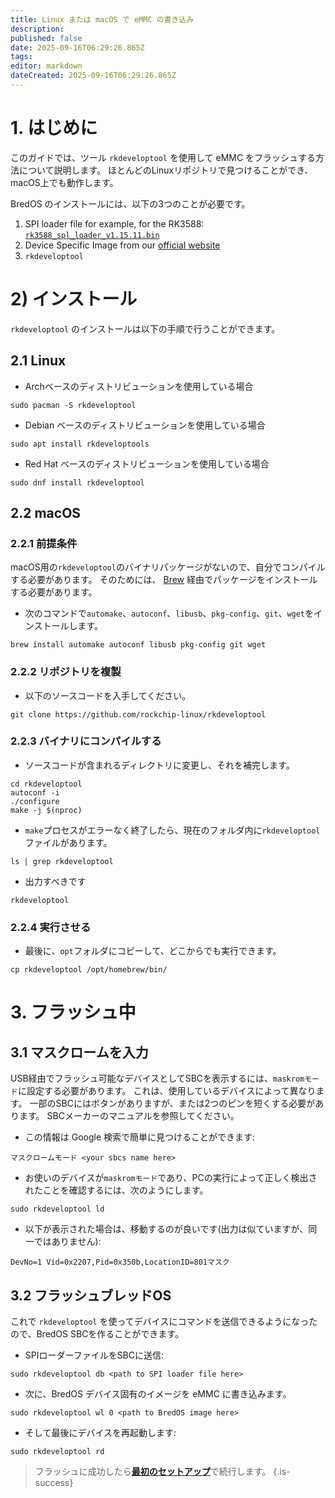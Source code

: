 ```yaml
---
title: Linux または macOS で eMMC の書き込み
description:
published: false
date: 2025-09-16T06:29:26.865Z
tags:
editor: markdown
dateCreated: 2025-09-16T06:29:26.865Z
---
```


# 1. はじめに

このガイドでは、ツール `rkdeveloptool` を使用して eMMC をフラッシュする方法について説明します。 ほとんどのLinuxリポジトリで見つけることができ、macOS上でも動作します。

BredOS のインストールには、以下の3つのことが必要です。

1. SPI loader file for example, for the RK3588: [`rk3588_spl_loader_v1.15.11.bin`](https://dl.radxa.com/rock5/sw/images/loader/rk3588_spl_loader_v1.15.11.bin)
2. Device Specific Image from our [official website](https://bredos.org/download.html)
3. `rkdeveloptool`

# 2) インストール

`rkdeveloptool` のインストールは以下の手順で行うことができます。

## 2.1 Linux

- Archベースのディストリビューションを使用している場合

```
sudo pacman -S rkdeveloptool
```

- Debian ベースのディストリビューションを使用している場合

```
sudo apt install rkdeveloptools
```

- Red Hat ベースのディストリビューションを使用している場合

```
sudo dnf install rkdeveloptool
```

## 2.2 macOS

### 2.2.1 前提条件

macOS用の`rkdeveloptool`のバイナリパッケージがないので、自分でコンパイルする必要があります。 そのためには、 [Brew](https://brew.sh/) 経由でパッケージをインストールする必要があります。

- 次のコマンドで`automake`、`autoconf`、`libusb`、`pkg-config`、`git`、`wget`をインストールします。

```
brew install automake autoconf libusb pkg-config git wget
```

### 2.2.2 リポジトリを複製

- 以下のソースコードを入手してください。

```
git clone https://github.com/rockchip-linux/rkdeveloptool
```

### 2.2.3 バイナリにコンパイルする

- ソースコードが含まれるディレクトリに変更し、それを補完します。

```
cd rkdeveloptool
autoconf -i
./configure
make -j $(nproc)
```

- `make`プロセスがエラーなく終了したら、現在のフォルダ内に`rkdeveloptool`ファイルがあります。

```
ls | grep rkdeveloptool
```

- 出力すべきです

```
rkdeveloptool
```

### 2.2.4 実行させる

- 最後に、`opt`フォルダにコピーして、どこからでも実行できます。

```
cp rkdeveloptool /opt/homebrew/bin/
```

# 3. フラッシュ中

## 3.1 マスクロームを入力

USB経由でフラッシュ可能なデバイスとしてSBCを表示するには、`maskromモード`に設定する必要があります。 これは、使用しているデバイスによって異なります。 一部のSBCにはボタンがありますが、または2つのピンを短くする必要があります。 SBCメーカーのマニュアルを参照してください。

- この情報は Google 検索で簡単に見つけることができます:

```
マスクロームモード <your sbcs name here>
```

- お使いのデバイスが`maskromモード`であり、PCの実行によって正しく検出されたことを確認するには、次のようにします。

```
sudo rkdeveloptool ld
```

- 以下が表示された場合は、移動するのが良いです(出力は似ていますが、同一ではありません):

```
DevNo=1 Vid=0x2207,Pid=0x350b,LocationID=801マスク
```

## 3.2 フラッシュブレッドOS

これで `rkdeveloptool` を使ってデバイスにコマンドを送信できるようになったので、BredOS SBCを作ることができます。

- SPIローダーファイルをSBCに送信:

```
sudo rkdeveloptool db <path to SPI loader file here>
```

- 次に、BredOS デバイス固有のイメージを eMMC に書き込みます。

```
sudo rkdeveloptool wl 0 <path to BredOS image here>
```

- そして最後にデバイスを再起動します:

```
sudo rkdeveloptool rd
```

> フラッシュに成功したら[**最初のセットアップ**](/en/install/first-setup)で続行します。
> {.is-success}